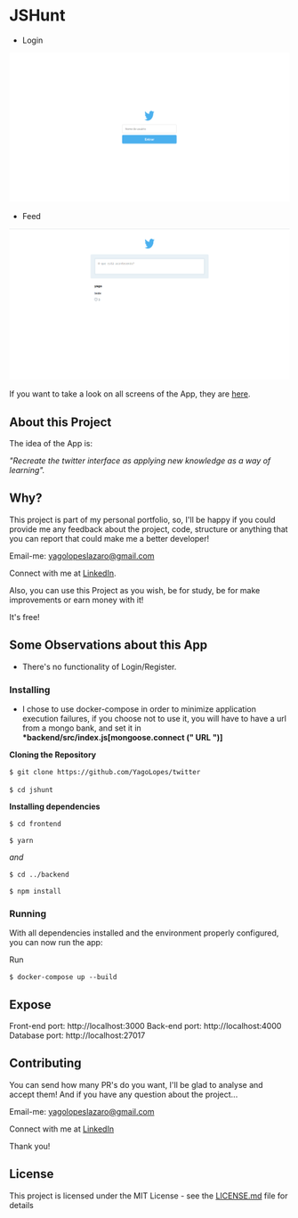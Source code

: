 # JSHunt

- Login

![Preview-Screens](https://github.com/YagoLopes/twitter/blob/master/doc/assets/img/twitter-login.png)

- Feed

![Preview-Screens](https://github.com/YagoLopes/twitter/blob/master/doc/assets/img/twitter-feed.png)

If you want to take a look on all screens of the App, they are [here](https://feryq.csb.app/).

## About this Project

The idea of the App is:

_"Recreate the twitter interface as applying new knowledge as a way of learning"._

## Why?

This project is part of my personal portfolio, so, I'll be happy if you could provide me any feedback about the project, code, structure or anything that you can report that could make me a better developer!

Email-me: yagolopeslazaro@gmail.com

Connect with me at [LinkedIn](https://www.linkedin.com/in/yago-lopes-l%C3%A1zaro-917536140/).

Also, you can use this Project as you wish, be for study, be for make improvements or earn money with it!

It's free!

## Some Observations about this App

- There's no functionality of Login/Register.

### Installing

- I chose to use docker-compose in order to minimize application execution failures, if you choose not to use it, you will have to have a url from a mongo bank, and set it in **\*backend/src/index.js[mongoose.connect (" URL ")]**

**Cloning the Repository**

```
$ git clone https://github.com/YagoLopes/twitter

$ cd jshunt
```

**Installing dependencies**

```
$ cd frontend
```

```
$ yarn
```

_and_

```
$ cd ../backend
```

```
$ npm install
```

### Running

With all dependencies installed and the environment properly configured, you can now run the app:

Run

```
$ docker-compose up --build
```

## Expose

Front-end port: http://localhost:3000
Back-end port: http://localhost:4000
Database port: http://localhost:27017

## Contributing

You can send how many PR's do you want, I'll be glad to analyse and accept them! And if you have any question about the project...

Email-me: yagolopeslazaro@gmail.com

Connect with me at [LinkedIn](https://www.linkedin.com/in/yago-lopes-l%C3%A1zaro-917536140/)

Thank you!

## License

This project is licensed under the MIT License - see the [LICENSE.md](https://github.com/YagoLopes/twitter/blob/master/LICENSE) file for details
